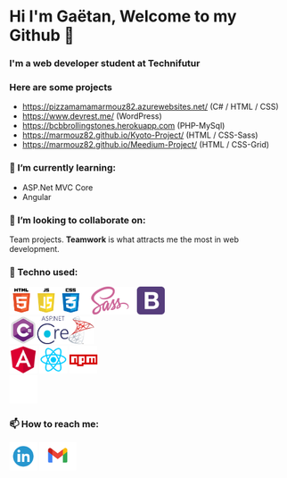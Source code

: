# Hi I'm Gaëtan, Welcome to my Github 👋

### I'm a web developer student at Technifutur

### Here are some projects

- https://pizzamamamarmouz82.azurewebsites.net/ (C# / HTML / CSS)
- https://www.devrest.me/ (WordPress)
- https://bcbbrollingstones.herokuapp.com (PHP-MySql)
- https://marmouz82.github.io/Kyoto-Project/ (HTML / CSS-Sass)
- https://marmouz82.github.io/Meedium-Project/ (HTML / CSS-Grid)

### 🌱 I’m currently learning:

- ASP.Net MVC Core
- Angular

### 👯 I’m looking to collaborate on:

Team projects. **Teamwork** is what attracts me the most in web development.

### 💬 Techno used:

<img src="./images/html-css-js.png" height="50px" /><img src="./images/sass.png" height="50px" /><img src="./images/bootstrap.png" height="50px" />  
<img src="./images/CSharp.png" height="50px" /><img src="./images/core.png" height="50px" /><img src="./images/sqlServer.png" height="50px" />  
<img src="./images/angular.png" height="50px" /> <img src="./images/react.png" height="50px" /> <img src="./images/npm.png" height="50px" />  
<img src="./images/github.png" height="50px" />

### 📫 How to reach me:

[<img src="https://github.com/Marmouz82/images/blob/main/linkedin.png?raw=true" height="50px" />](https://www.linkedin.com/in/ga%C3%ABtan-massart/) <a href="mailto:gtn.massart@gmail.com"><img src="https://github.com/Marmouz82/images/blob/main/Web-dev-logo/Gmail-logo.png?raw=true" height="50px" /></a>
